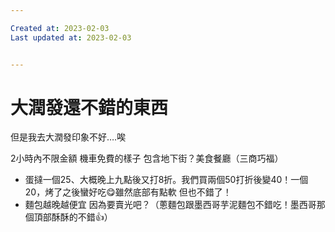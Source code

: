 ```yaml
---

Created at: 2023-02-03
Last updated at: 2023-02-03


---
```


# 大潤發還不錯的東西


但是我去大潤發印象不好….唉

2小時內不限金額 機車免費的樣子
包含地下街？美食餐廳（三商巧福）

* 蛋撻一個25、大概晚上九點後又打8折。我們買兩個50打折後變40！一個20，烤了之後蠻好吃😋雖然底部有點軟 但也不錯了！
* 麵包越晚越便宜 因為要賣光吧？（蔥麵包跟墨西哥芋泥麵包不錯吃！墨西哥那個頂部酥酥的不錯👍）

